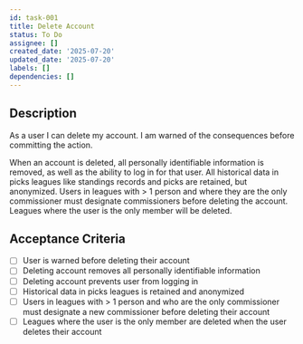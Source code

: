 ```yaml
---
id: task-001
title: Delete Account
status: To Do
assignee: []
created_date: '2025-07-20'
updated_date: '2025-07-20'
labels: []
dependencies: []
---
```


## Description

As a user I can delete my account. I am warned of the consequences before committing the action.

When an account is deleted, all personally identifiable information is removed, as well as the ability to log in for that user. All historical data in picks leagues like standings records and picks are retained, but anonymized. Users in leagues with > 1 person and where they are the only commissioner must designate commissioners before deleting the account. Leagues where the user is the only member will be deleted.

## Acceptance Criteria

- [ ] User is warned before deleting their account
- [ ] Deleting account removes all personally identifiable information
- [ ] Deleting account prevents user from logging in
- [ ] Historical data in picks leagues is retained and anonymized
- [ ] Users in leagues with > 1 person and who are the only commissioner must designate a new commissioner before deleting their account
- [ ] Leagues where the user is the only member are deleted when the user deletes their account

